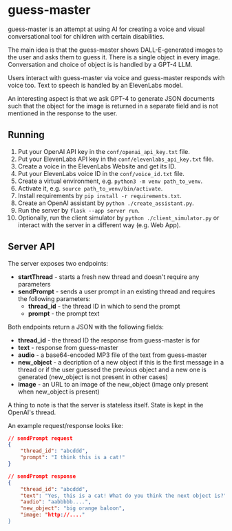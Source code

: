 # guess-master

guess-master is an attempt at using AI for creating a voice and visual conversational tool for children with
certain disabilities.

The main idea is that the guess-master shows DALL-E-generated images to the user and asks them to guess it.
There is a single object in every image. Conversation and choice of object is is handled by a GPT-4 LLM.

Users interact with guess-master via voice and guess-master responds with voice too. Text to speech
is handled by an ElevenLabs model.

An interesting aspect is that we ask GPT-4 to generate JSON documents such that the object
for the image is returned in a separate field and is not mentioned in the response to the user.

## Running
1. Put your OpenAI API key in the `conf/openai_api_key.txt` file.
2. Put your ElevenLabs API key in the `conf/elevenlabs_api_key.txt` file.
3. Create a voice in the ElevenLabs Website and get its ID.
4. Put your ElevenLabs voice ID in the `conf/voice_id.txt` file.
5. Create a virtual environment, e.g. `python3 -m venv path_to_venv`.
5. Activate it, e.g. `source path_to_venv/bin/activate`.
6. Install requirements by `pip install -r requirements.txt`.
7. Create an OpenAI assistant by `python ./create_assistant.py`.
8. Run the server by `flask --app server run`. 
9. Optionally, run the client simulator by `python ./client_simulator.py` or interact with the server in a different way (e.g. Web App).

## Server API

The server exposes two endpoints:
 - **startThread** - starts a fresh new thread and doesn't require any parameters
 - **sendPrompt** - sends a user prompt in an existing thread and requires the following parameters:
    - **thread_id** - the thread ID in which to send the prompt
    - **prompt** - the prompt text

Both endpoints return a JSON with the following fields:
 - **thread_id** - the thread ID the response from guess-master is for
 - **text** - response from guess-master
 - **audio** - a base64-encoded MP3 file of the text from guess-master
 - **new_object** - a decription of a new object if this is the first message in a thread or if the user guessed the previous object and a new one is generated (new_object is not present in other cases)
 - **image** - an URL to an image of the new_object (image only present when new_object is present)

A thing to note is that the server is stateless itself. State is kept in the OpenAI's thread.

An example request/response looks like:
```json
// sendPrompt request
{
    "thread_id": "abcddd",
    "prompt": "I think this is a cat!"
}

// sendPrompt response
{
    "thread_id": "abcddd",
    "text": "Yes, this is a cat! What do you think the next object is?",
    "audio": "aabbbbb....",
    "new_object": "big orange baloon",
    "image: "http://...."
}
```
